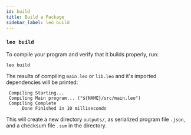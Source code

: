 ```yaml
---
id: build
title: Build a Package
sidebar_label: leo build
---
```


### `leo build`

To compile your program and verify that it builds properly, run:
```leo_console
leo build
```
The results of compiling `main.leo` or `lib.leo` and it's imported dependencies will be printed:
```leo_console title="console output:"
 Compiling Starting...
 Compiling Main program... ("${NAME}/src/main.leo")
 Compiling Complete
      Done Finished in 10 milliseconds
```
This will create a new directory `outputs/`, as serialized program file `.json`, and a checksum file `.sum` in the directory. 
